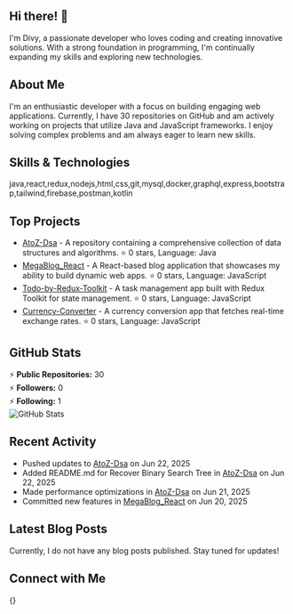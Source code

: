 ## Hi there! 👋

I'm Divy, a passionate developer who loves coding and creating innovative solutions. With a strong foundation in programming, I'm continually expanding my skills and exploring new technologies.

## About Me

I'm an enthusiastic developer with a focus on building engaging web applications. Currently, I have 30 repositories on GitHub and am actively working on projects that utilize Java and JavaScript frameworks. I enjoy solving complex problems and am always eager to learn new skills.

## Skills & Technologies

java,react,redux,nodejs,html,css,git,mysql,docker,graphql,express,bootstrap,tailwind,firebase,postman,kotlin

## Top Projects

- [AtoZ-Dsa](https://github.com/divy6976/AtoZ-Dsa) - A repository containing a comprehensive collection of data structures and algorithms. ⭐️ 0 stars, Language: Java
- [MegaBlog_React](https://github.com/divy6976/MegaBlog_React) - A React-based blog application that showcases my ability to build dynamic web apps. ⭐️ 0 stars, Language: JavaScript
- [Todo-by-Redux-Toolkit](https://github.com/divy6976/Todo-by-Redux-Toolkit) - A task management app built with Redux Toolkit for state management. ⭐️ 0 stars, Language: JavaScript
- [Currency-Converter](https://github.com/divy6976/Currency-Converter) - A currency conversion app that fetches real-time exchange rates. ⭐️ 0 stars, Language: JavaScript

## GitHub Stats

⚡ **Public Repositories:** 30  
⚡ **Followers:** 0  
⚡ **Following:** 1  
![GitHub Stats](https://github-readme-stats.vercel.app/api?username=divy6976&show_icons=true&theme=radical)

## Recent Activity

- Pushed updates to [AtoZ-Dsa](https://github.com/divy6976/AtoZ-Dsa) on Jun 22, 2025
- Added README.md for Recover Binary Search Tree in [AtoZ-Dsa](https://github.com/divy6976/AtoZ-Dsa) on Jun 22, 2025
- Made performance optimizations in [AtoZ-Dsa](https://github.com/divy6976/AtoZ-Dsa) on Jun 21, 2025
- Committed new features in [MegaBlog_React](https://github.com/divy6976/MegaBlog_React) on Jun 20, 2025

## Latest Blog Posts

Currently, I do not have any blog posts published. Stay tuned for updates!

## Connect with Me

{}
